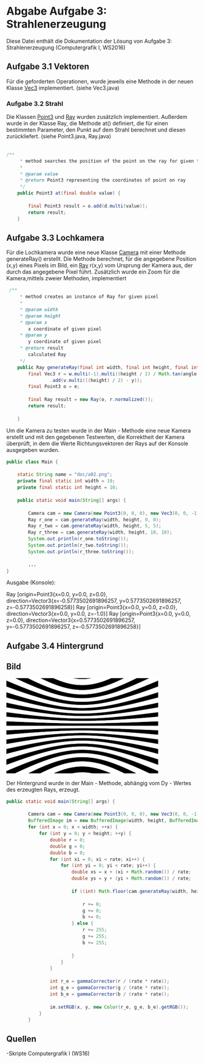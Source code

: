 ﻿# Abgabe Aufgabe 3: Strahlenerzeugung

Diese Datei enthält die Dokumentation der Lösung von Aufgabe 3: Strahlenerzeugung (Computergrafik I, WS2016) 

## Aufgabe 3.1 Vektoren

Für die geforderten Operationen, wurde jeweils eine Methode in der neuen Klasse  [Vec3](Vec3.java) implementiert. (siehe Vec3.java) 


### Aufgabe 3.2 Strahl

Die Klassen [Point3](Point3.java) und [Ray](Ray.java) wurden zusätzlich implementiert. Außerdem wurde in der Klasse Ray, die Methode at() definiert, 
die für einen bestimmten Parameter, den Punkt auf dem Strahl berechnet und diesen zurückliefert. (siehe Point3.java, Ray.java)
```java

/**
	 * method searches the position of the point on the ray for given t
	 *
	 * @param value
	 * @return Point3 representing the coordinates of point on ray
	 */
	public Point3 at(final double value) {

		final Point3 result = o.add(d.multi(value));
		return result;
	}


```
## Aufgabe 3.3 Lochkamera

Für die Lochkamera wurde eine neue Klasse [Camera](Camera.java) mit einer Methode generateRay() erstellt. Die Methode berechnet, für die angegebene Position (x,y) 
eines Pixels im Bild, ein [Ray](ray.java) r(x,y) vom Ursprung der Kamera aus, der durch das angegebene Pixel führt. Zusätzlich wurde ein Zoom für die Kamera,mittels zweier Methoden, implementiert

```java
 /**
     * method creates an instance of Ray for given pixel
     *
     * @param width
     * @param height
     * @param x 
		x coordinate of given pixel
     * @param y 
		y coordinate of given pixel
     * @return result
		calculated Ray
     */
	public Ray generateRay(final int width, final int height, final int x, final int y) {
		final Vec3 r = w.multi(-1).multi((height / 2) / Math.tan(angle / 2)).add(u.multi((x - ((width) / 2))))
				.add(v.multi(((height) / 2) - y));
		final Point3 o = e;

		final Ray result = new Ray(o, r.normalized());
		return result;

	}
```

Um die Kamera zu testen wurde in der Main - Methode eine neue Kamera erstellt und mit den gegebenen Testwerten,
die Korrektheit der Kamera überprüft, in dem die Werte Richtungsvektoren der Rays auf der Konsole ausgegeben wurden. 

```java
public class Main {

	static String name = "doc/a02.png";
	private final static int width = 10;
	private final static int height = 10;

	public static void main(String[] args) {

		Camera cam = new Camera(new Point3(0, 0, 0), new Vec3(0, 0, -1), new Vec3(0, 1, 0), Math.PI / 2);
		Ray r_one = cam.generateRay(width, height, 0, 0);
		Ray r_two = cam.generateRay(width, height, 5, 5);
		Ray r_three = cam.generateRay(width, height, 10, 10);
		System.out.println(r_one.toString());
		System.out.println(r_two.toString());
		System.out.println(r_three.toString());

		...
}


```

Ausgabe (Konsole):

Ray [origin=Point3{x=0.0, y=0.0, z=0.0}, direction=Vector3{x=-0.5773502691896257, y=0.5773502691896257, z=-0.5773502691896258}]
Ray [origin=Point3{x=0.0, y=0.0, z=0.0}, direction=Vector3{x=0.0, y=0.0, z=-1.0}]
Ray [origin=Point3{x=0.0, y=0.0, z=0.0}, direction=Vector3{x=0.5773502691896257, y=-0.5773502691896257, z=-0.5773502691896258}]



## Aufgabe 3.4 Hintergrund



## Bild

![](a03.png)




Der Hintergrund wurde in der Main - Methode, abhängig vom Dy - Wertes des erzeugten Rays, erzeugt.

```java
public static void main(String[] args) {

		Camera cam = new Camera(new Point3(0, 0, 0), new Vec3(0, 0, -1), new Vec3(0, 1, 0), Math.PI / 2);
		BufferedImage im = new BufferedImage(width, height, BufferedImage.TYPE_INT_RGB);
		for (int x = 0; x < width; ++x) {
			for (int y = 0; y < height; ++y) {
				double r = 0;
				double g = 0;
				double b = 0;
				for (int xi = 0; xi < rate; xi++) {
					for (int yi = 0; yi < rate; yi++) {
						double xs = x + (xi + Math.random()) / rate;
						double ys = y + (yi + Math.random()) / rate;

						if ((int) Math.floor(cam.generateRay(width, height,  xs, ys).d.y * p) % 2 == 0) {

							r += 0;
							g += 0;
							b += 0;
						} else {
							r += 255;
							g += 255;
							b += 255;

						}
					}
				}

				int r_e = gammaCorrector(r / (rate * rate));
				int g_e = gammaCorrector(g / (rate * rate));
				int b_e = gammaCorrector(b / (rate * rate));

				im.setRGB(x, y, new Color(r_e, g_e, b_e).getRGB());
			}
		}


```



## Quellen

-Skripte Computergrafik I (WS16)
